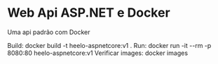 # Web Api ASP.NET e Docker
Uma api padrão com Docker

Build: docker build -t heelo-aspnetcore:v1 .
Run: docker run -it --rm -p 8080:80 heelo-aspnetcore:v1
Verificar images: docker images
